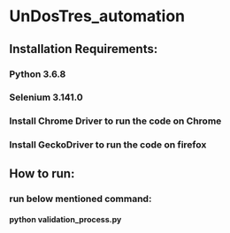 # UnDosTres_automation

## Installation Requirements:
### Python 3.6.8
### Selenium 3.141.0
### Install Chrome Driver to run the code on Chrome
### Install GeckoDriver to run the code on firefox

## How to run:
### run below mentioned command:
#### python validation_process.py 